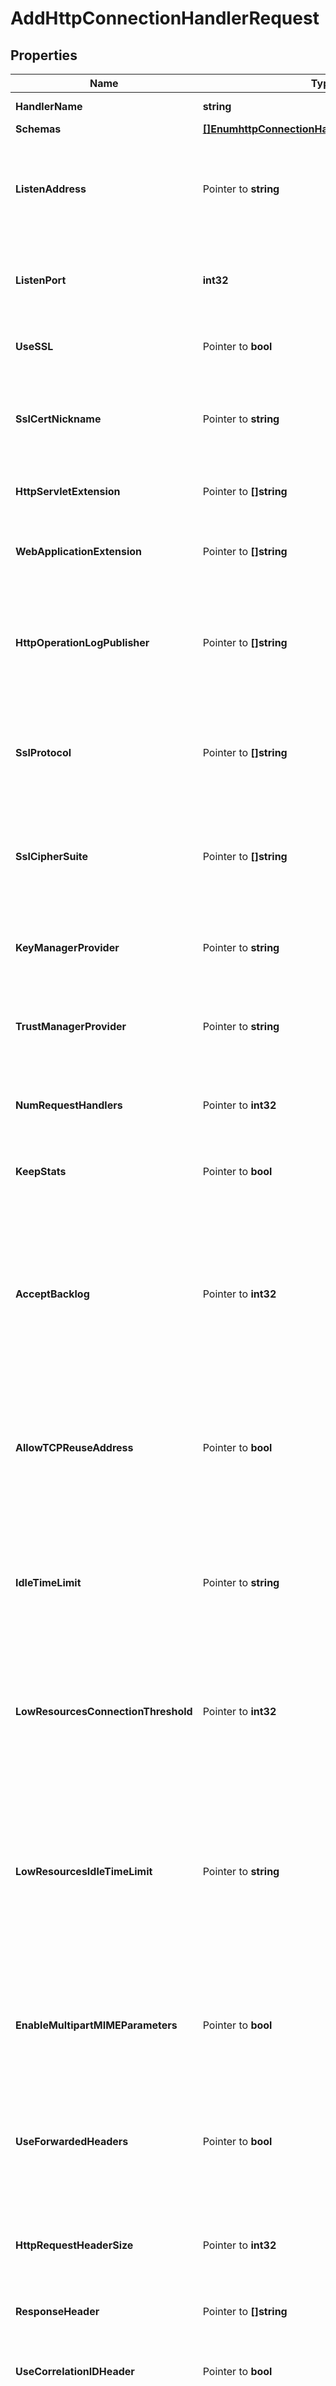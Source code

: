 # AddHttpConnectionHandlerRequest

## Properties

Name | Type | Description | Notes
------------ | ------------- | ------------- | -------------
**HandlerName** | **string** | Name of the new Connection Handler | 
**Schemas** | [**[]EnumhttpConnectionHandlerSchemaUrn**](EnumhttpConnectionHandlerSchemaUrn.md) |  | 
**ListenAddress** | Pointer to **string** | Specifies the address on which to listen for connections from HTTP clients. If no value is defined, the server will listen on all addresses on all interfaces. | [optional] 
**ListenPort** | **int32** | Specifies the port number on which the HTTP Connection Handler will listen for connections from clients. | 
**UseSSL** | Pointer to **bool** | Indicates whether the HTTP Connection Handler should use SSL. | [optional] 
**SslCertNickname** | Pointer to **string** | Specifies the nickname (also called the alias) of the certificate that the HTTP Connection Handler should use when performing SSL communication. | [optional] 
**HttpServletExtension** | Pointer to **[]string** | Specifies information about servlets that will be provided via this connection handler. | [optional] 
**WebApplicationExtension** | Pointer to **[]string** | Specifies information about web applications that will be provided via this connection handler. | [optional] 
**HttpOperationLogPublisher** | Pointer to **[]string** | Specifies the set of HTTP operation loggers that should be used to log information about requests and responses for operations processed through this HTTP Connection Handler. | [optional] 
**SslProtocol** | Pointer to **[]string** | Specifies the names of the SSL protocols that are allowed for use in SSL communication. The set of supported ssl protocols can be viewed via the ssl context monitor entry. | [optional] 
**SslCipherSuite** | Pointer to **[]string** | Specifies the names of the SSL cipher suites that are allowed for use in SSL communication. The set of supported cipher suites can be viewed via the ssl context monitor entry. | [optional] 
**KeyManagerProvider** | Pointer to **string** | Specifies the key manager provider that will be used to obtain the certificate to present to HTTPS clients. | [optional] 
**TrustManagerProvider** | Pointer to **string** | Specifies the trust manager provider that will be used to validate any certificates presented by HTTPS clients. | [optional] 
**NumRequestHandlers** | Pointer to **int32** | Specifies the number of threads that will be used for accepting connections and reading requests from clients. | [optional] 
**KeepStats** | Pointer to **bool** | Indicates whether to enable statistics collection for this connection handler. | [optional] 
**AcceptBacklog** | Pointer to **int32** | Specifies the number of concurrent outstanding connection attempts that the connection handler should allow. The default value should be acceptable in most cases, but it may need to be increased in environments that may attempt to establish large numbers of connections simultaneously. | [optional] 
**AllowTCPReuseAddress** | Pointer to **bool** | Indicates whether the server should attempt to reuse socket descriptors. This may be useful in environments with a high rate of connection establishment and termination. | [optional] 
**IdleTimeLimit** | Pointer to **string** | Specifies the maximum idle time for a connection. The max idle time is applied when waiting for a new request to be received on a connection, when reading the headers and content of a request, or when writing the headers and content of a response. | [optional] 
**LowResourcesConnectionThreshold** | Pointer to **int32** | Specifies the number of connections, which if exceeded, places this handler in a low resource state where a different idle time limit is applied on the connections. | [optional] 
**LowResourcesIdleTimeLimit** | Pointer to **string** | Specifies the maximum idle time for a connection when this handler is in a low resource state as defined by low-resource-connections. The max idle time is applied when waiting for a new request to be received on a connection, when reading the headers and content of a request, or when writing the headers and content of a response. | [optional] 
**EnableMultipartMIMEParameters** | Pointer to **bool** | Determines whether request form parameters submitted in multipart/ form-data (RFC 2388) format should be processed as request parameters. | [optional] 
**UseForwardedHeaders** | Pointer to **bool** | Indicates whether to use \&quot;Forwarded\&quot; and \&quot;X-Forwarded-*\&quot; request headers to override corresponding HTTP request information available during request processing. | [optional] 
**HttpRequestHeaderSize** | Pointer to **int32** | Specifies the maximum buffer size of an http request including the request uri and all of the request headers. | [optional] 
**ResponseHeader** | Pointer to **[]string** | Specifies HTTP header fields and values added to response headers for all requests. | [optional] 
**UseCorrelationIDHeader** | Pointer to **bool** | If enabled, a correlation ID header will be added to outgoing HTTP responses. | [optional] 
**CorrelationIDResponseHeader** | Pointer to **string** | Specifies the name of the HTTP response header that will contain a correlation ID value. Example values are \&quot;Correlation-Id\&quot;, \&quot;X-Amzn-Trace-Id\&quot;, and \&quot;X-Request-Id\&quot;. | [optional] 
**CorrelationIDRequestHeader** | Pointer to **[]string** | Specifies the set of HTTP request headers that may contain a value to be used as the correlation ID. Example values are \&quot;Correlation-Id\&quot;, \&quot;X-Amzn-Trace-Id\&quot;, and \&quot;X-Request-Id\&quot;. | [optional] 
**SslClientAuthPolicy** | Pointer to [**EnumconnectionHandlerSslClientAuthPolicyProp**](EnumconnectionHandlerSslClientAuthPolicyProp.md) |  | [optional] 
**Description** | Pointer to **string** | A description for this Connection Handler | [optional] 
**Enabled** | **bool** | Indicates whether the Connection Handler is enabled. | 
**AllowedClient** | Pointer to **[]string** | Specifies a set of address masks that determines the addresses of the clients that are allowed to establish connections to this connection handler. | [optional] 
**DeniedClient** | Pointer to **[]string** | Specifies a set of address masks that determines the addresses of the clients that are not allowed to establish connections to this connection handler. | [optional] 

## Methods

### NewAddHttpConnectionHandlerRequest

`func NewAddHttpConnectionHandlerRequest(handlerName string, schemas []EnumhttpConnectionHandlerSchemaUrn, listenPort int32, enabled bool, ) *AddHttpConnectionHandlerRequest`

NewAddHttpConnectionHandlerRequest instantiates a new AddHttpConnectionHandlerRequest object
This constructor will assign default values to properties that have it defined,
and makes sure properties required by API are set, but the set of arguments
will change when the set of required properties is changed

### NewAddHttpConnectionHandlerRequestWithDefaults

`func NewAddHttpConnectionHandlerRequestWithDefaults() *AddHttpConnectionHandlerRequest`

NewAddHttpConnectionHandlerRequestWithDefaults instantiates a new AddHttpConnectionHandlerRequest object
This constructor will only assign default values to properties that have it defined,
but it doesn't guarantee that properties required by API are set

### GetHandlerName

`func (o *AddHttpConnectionHandlerRequest) GetHandlerName() string`

GetHandlerName returns the HandlerName field if non-nil, zero value otherwise.

### GetHandlerNameOk

`func (o *AddHttpConnectionHandlerRequest) GetHandlerNameOk() (*string, bool)`

GetHandlerNameOk returns a tuple with the HandlerName field if it's non-nil, zero value otherwise
and a boolean to check if the value has been set.

### SetHandlerName

`func (o *AddHttpConnectionHandlerRequest) SetHandlerName(v string)`

SetHandlerName sets HandlerName field to given value.


### GetSchemas

`func (o *AddHttpConnectionHandlerRequest) GetSchemas() []EnumhttpConnectionHandlerSchemaUrn`

GetSchemas returns the Schemas field if non-nil, zero value otherwise.

### GetSchemasOk

`func (o *AddHttpConnectionHandlerRequest) GetSchemasOk() (*[]EnumhttpConnectionHandlerSchemaUrn, bool)`

GetSchemasOk returns a tuple with the Schemas field if it's non-nil, zero value otherwise
and a boolean to check if the value has been set.

### SetSchemas

`func (o *AddHttpConnectionHandlerRequest) SetSchemas(v []EnumhttpConnectionHandlerSchemaUrn)`

SetSchemas sets Schemas field to given value.


### GetListenAddress

`func (o *AddHttpConnectionHandlerRequest) GetListenAddress() string`

GetListenAddress returns the ListenAddress field if non-nil, zero value otherwise.

### GetListenAddressOk

`func (o *AddHttpConnectionHandlerRequest) GetListenAddressOk() (*string, bool)`

GetListenAddressOk returns a tuple with the ListenAddress field if it's non-nil, zero value otherwise
and a boolean to check if the value has been set.

### SetListenAddress

`func (o *AddHttpConnectionHandlerRequest) SetListenAddress(v string)`

SetListenAddress sets ListenAddress field to given value.

### HasListenAddress

`func (o *AddHttpConnectionHandlerRequest) HasListenAddress() bool`

HasListenAddress returns a boolean if a field has been set.

### GetListenPort

`func (o *AddHttpConnectionHandlerRequest) GetListenPort() int32`

GetListenPort returns the ListenPort field if non-nil, zero value otherwise.

### GetListenPortOk

`func (o *AddHttpConnectionHandlerRequest) GetListenPortOk() (*int32, bool)`

GetListenPortOk returns a tuple with the ListenPort field if it's non-nil, zero value otherwise
and a boolean to check if the value has been set.

### SetListenPort

`func (o *AddHttpConnectionHandlerRequest) SetListenPort(v int32)`

SetListenPort sets ListenPort field to given value.


### GetUseSSL

`func (o *AddHttpConnectionHandlerRequest) GetUseSSL() bool`

GetUseSSL returns the UseSSL field if non-nil, zero value otherwise.

### GetUseSSLOk

`func (o *AddHttpConnectionHandlerRequest) GetUseSSLOk() (*bool, bool)`

GetUseSSLOk returns a tuple with the UseSSL field if it's non-nil, zero value otherwise
and a boolean to check if the value has been set.

### SetUseSSL

`func (o *AddHttpConnectionHandlerRequest) SetUseSSL(v bool)`

SetUseSSL sets UseSSL field to given value.

### HasUseSSL

`func (o *AddHttpConnectionHandlerRequest) HasUseSSL() bool`

HasUseSSL returns a boolean if a field has been set.

### GetSslCertNickname

`func (o *AddHttpConnectionHandlerRequest) GetSslCertNickname() string`

GetSslCertNickname returns the SslCertNickname field if non-nil, zero value otherwise.

### GetSslCertNicknameOk

`func (o *AddHttpConnectionHandlerRequest) GetSslCertNicknameOk() (*string, bool)`

GetSslCertNicknameOk returns a tuple with the SslCertNickname field if it's non-nil, zero value otherwise
and a boolean to check if the value has been set.

### SetSslCertNickname

`func (o *AddHttpConnectionHandlerRequest) SetSslCertNickname(v string)`

SetSslCertNickname sets SslCertNickname field to given value.

### HasSslCertNickname

`func (o *AddHttpConnectionHandlerRequest) HasSslCertNickname() bool`

HasSslCertNickname returns a boolean if a field has been set.

### GetHttpServletExtension

`func (o *AddHttpConnectionHandlerRequest) GetHttpServletExtension() []string`

GetHttpServletExtension returns the HttpServletExtension field if non-nil, zero value otherwise.

### GetHttpServletExtensionOk

`func (o *AddHttpConnectionHandlerRequest) GetHttpServletExtensionOk() (*[]string, bool)`

GetHttpServletExtensionOk returns a tuple with the HttpServletExtension field if it's non-nil, zero value otherwise
and a boolean to check if the value has been set.

### SetHttpServletExtension

`func (o *AddHttpConnectionHandlerRequest) SetHttpServletExtension(v []string)`

SetHttpServletExtension sets HttpServletExtension field to given value.

### HasHttpServletExtension

`func (o *AddHttpConnectionHandlerRequest) HasHttpServletExtension() bool`

HasHttpServletExtension returns a boolean if a field has been set.

### GetWebApplicationExtension

`func (o *AddHttpConnectionHandlerRequest) GetWebApplicationExtension() []string`

GetWebApplicationExtension returns the WebApplicationExtension field if non-nil, zero value otherwise.

### GetWebApplicationExtensionOk

`func (o *AddHttpConnectionHandlerRequest) GetWebApplicationExtensionOk() (*[]string, bool)`

GetWebApplicationExtensionOk returns a tuple with the WebApplicationExtension field if it's non-nil, zero value otherwise
and a boolean to check if the value has been set.

### SetWebApplicationExtension

`func (o *AddHttpConnectionHandlerRequest) SetWebApplicationExtension(v []string)`

SetWebApplicationExtension sets WebApplicationExtension field to given value.

### HasWebApplicationExtension

`func (o *AddHttpConnectionHandlerRequest) HasWebApplicationExtension() bool`

HasWebApplicationExtension returns a boolean if a field has been set.

### GetHttpOperationLogPublisher

`func (o *AddHttpConnectionHandlerRequest) GetHttpOperationLogPublisher() []string`

GetHttpOperationLogPublisher returns the HttpOperationLogPublisher field if non-nil, zero value otherwise.

### GetHttpOperationLogPublisherOk

`func (o *AddHttpConnectionHandlerRequest) GetHttpOperationLogPublisherOk() (*[]string, bool)`

GetHttpOperationLogPublisherOk returns a tuple with the HttpOperationLogPublisher field if it's non-nil, zero value otherwise
and a boolean to check if the value has been set.

### SetHttpOperationLogPublisher

`func (o *AddHttpConnectionHandlerRequest) SetHttpOperationLogPublisher(v []string)`

SetHttpOperationLogPublisher sets HttpOperationLogPublisher field to given value.

### HasHttpOperationLogPublisher

`func (o *AddHttpConnectionHandlerRequest) HasHttpOperationLogPublisher() bool`

HasHttpOperationLogPublisher returns a boolean if a field has been set.

### GetSslProtocol

`func (o *AddHttpConnectionHandlerRequest) GetSslProtocol() []string`

GetSslProtocol returns the SslProtocol field if non-nil, zero value otherwise.

### GetSslProtocolOk

`func (o *AddHttpConnectionHandlerRequest) GetSslProtocolOk() (*[]string, bool)`

GetSslProtocolOk returns a tuple with the SslProtocol field if it's non-nil, zero value otherwise
and a boolean to check if the value has been set.

### SetSslProtocol

`func (o *AddHttpConnectionHandlerRequest) SetSslProtocol(v []string)`

SetSslProtocol sets SslProtocol field to given value.

### HasSslProtocol

`func (o *AddHttpConnectionHandlerRequest) HasSslProtocol() bool`

HasSslProtocol returns a boolean if a field has been set.

### GetSslCipherSuite

`func (o *AddHttpConnectionHandlerRequest) GetSslCipherSuite() []string`

GetSslCipherSuite returns the SslCipherSuite field if non-nil, zero value otherwise.

### GetSslCipherSuiteOk

`func (o *AddHttpConnectionHandlerRequest) GetSslCipherSuiteOk() (*[]string, bool)`

GetSslCipherSuiteOk returns a tuple with the SslCipherSuite field if it's non-nil, zero value otherwise
and a boolean to check if the value has been set.

### SetSslCipherSuite

`func (o *AddHttpConnectionHandlerRequest) SetSslCipherSuite(v []string)`

SetSslCipherSuite sets SslCipherSuite field to given value.

### HasSslCipherSuite

`func (o *AddHttpConnectionHandlerRequest) HasSslCipherSuite() bool`

HasSslCipherSuite returns a boolean if a field has been set.

### GetKeyManagerProvider

`func (o *AddHttpConnectionHandlerRequest) GetKeyManagerProvider() string`

GetKeyManagerProvider returns the KeyManagerProvider field if non-nil, zero value otherwise.

### GetKeyManagerProviderOk

`func (o *AddHttpConnectionHandlerRequest) GetKeyManagerProviderOk() (*string, bool)`

GetKeyManagerProviderOk returns a tuple with the KeyManagerProvider field if it's non-nil, zero value otherwise
and a boolean to check if the value has been set.

### SetKeyManagerProvider

`func (o *AddHttpConnectionHandlerRequest) SetKeyManagerProvider(v string)`

SetKeyManagerProvider sets KeyManagerProvider field to given value.

### HasKeyManagerProvider

`func (o *AddHttpConnectionHandlerRequest) HasKeyManagerProvider() bool`

HasKeyManagerProvider returns a boolean if a field has been set.

### GetTrustManagerProvider

`func (o *AddHttpConnectionHandlerRequest) GetTrustManagerProvider() string`

GetTrustManagerProvider returns the TrustManagerProvider field if non-nil, zero value otherwise.

### GetTrustManagerProviderOk

`func (o *AddHttpConnectionHandlerRequest) GetTrustManagerProviderOk() (*string, bool)`

GetTrustManagerProviderOk returns a tuple with the TrustManagerProvider field if it's non-nil, zero value otherwise
and a boolean to check if the value has been set.

### SetTrustManagerProvider

`func (o *AddHttpConnectionHandlerRequest) SetTrustManagerProvider(v string)`

SetTrustManagerProvider sets TrustManagerProvider field to given value.

### HasTrustManagerProvider

`func (o *AddHttpConnectionHandlerRequest) HasTrustManagerProvider() bool`

HasTrustManagerProvider returns a boolean if a field has been set.

### GetNumRequestHandlers

`func (o *AddHttpConnectionHandlerRequest) GetNumRequestHandlers() int32`

GetNumRequestHandlers returns the NumRequestHandlers field if non-nil, zero value otherwise.

### GetNumRequestHandlersOk

`func (o *AddHttpConnectionHandlerRequest) GetNumRequestHandlersOk() (*int32, bool)`

GetNumRequestHandlersOk returns a tuple with the NumRequestHandlers field if it's non-nil, zero value otherwise
and a boolean to check if the value has been set.

### SetNumRequestHandlers

`func (o *AddHttpConnectionHandlerRequest) SetNumRequestHandlers(v int32)`

SetNumRequestHandlers sets NumRequestHandlers field to given value.

### HasNumRequestHandlers

`func (o *AddHttpConnectionHandlerRequest) HasNumRequestHandlers() bool`

HasNumRequestHandlers returns a boolean if a field has been set.

### GetKeepStats

`func (o *AddHttpConnectionHandlerRequest) GetKeepStats() bool`

GetKeepStats returns the KeepStats field if non-nil, zero value otherwise.

### GetKeepStatsOk

`func (o *AddHttpConnectionHandlerRequest) GetKeepStatsOk() (*bool, bool)`

GetKeepStatsOk returns a tuple with the KeepStats field if it's non-nil, zero value otherwise
and a boolean to check if the value has been set.

### SetKeepStats

`func (o *AddHttpConnectionHandlerRequest) SetKeepStats(v bool)`

SetKeepStats sets KeepStats field to given value.

### HasKeepStats

`func (o *AddHttpConnectionHandlerRequest) HasKeepStats() bool`

HasKeepStats returns a boolean if a field has been set.

### GetAcceptBacklog

`func (o *AddHttpConnectionHandlerRequest) GetAcceptBacklog() int32`

GetAcceptBacklog returns the AcceptBacklog field if non-nil, zero value otherwise.

### GetAcceptBacklogOk

`func (o *AddHttpConnectionHandlerRequest) GetAcceptBacklogOk() (*int32, bool)`

GetAcceptBacklogOk returns a tuple with the AcceptBacklog field if it's non-nil, zero value otherwise
and a boolean to check if the value has been set.

### SetAcceptBacklog

`func (o *AddHttpConnectionHandlerRequest) SetAcceptBacklog(v int32)`

SetAcceptBacklog sets AcceptBacklog field to given value.

### HasAcceptBacklog

`func (o *AddHttpConnectionHandlerRequest) HasAcceptBacklog() bool`

HasAcceptBacklog returns a boolean if a field has been set.

### GetAllowTCPReuseAddress

`func (o *AddHttpConnectionHandlerRequest) GetAllowTCPReuseAddress() bool`

GetAllowTCPReuseAddress returns the AllowTCPReuseAddress field if non-nil, zero value otherwise.

### GetAllowTCPReuseAddressOk

`func (o *AddHttpConnectionHandlerRequest) GetAllowTCPReuseAddressOk() (*bool, bool)`

GetAllowTCPReuseAddressOk returns a tuple with the AllowTCPReuseAddress field if it's non-nil, zero value otherwise
and a boolean to check if the value has been set.

### SetAllowTCPReuseAddress

`func (o *AddHttpConnectionHandlerRequest) SetAllowTCPReuseAddress(v bool)`

SetAllowTCPReuseAddress sets AllowTCPReuseAddress field to given value.

### HasAllowTCPReuseAddress

`func (o *AddHttpConnectionHandlerRequest) HasAllowTCPReuseAddress() bool`

HasAllowTCPReuseAddress returns a boolean if a field has been set.

### GetIdleTimeLimit

`func (o *AddHttpConnectionHandlerRequest) GetIdleTimeLimit() string`

GetIdleTimeLimit returns the IdleTimeLimit field if non-nil, zero value otherwise.

### GetIdleTimeLimitOk

`func (o *AddHttpConnectionHandlerRequest) GetIdleTimeLimitOk() (*string, bool)`

GetIdleTimeLimitOk returns a tuple with the IdleTimeLimit field if it's non-nil, zero value otherwise
and a boolean to check if the value has been set.

### SetIdleTimeLimit

`func (o *AddHttpConnectionHandlerRequest) SetIdleTimeLimit(v string)`

SetIdleTimeLimit sets IdleTimeLimit field to given value.

### HasIdleTimeLimit

`func (o *AddHttpConnectionHandlerRequest) HasIdleTimeLimit() bool`

HasIdleTimeLimit returns a boolean if a field has been set.

### GetLowResourcesConnectionThreshold

`func (o *AddHttpConnectionHandlerRequest) GetLowResourcesConnectionThreshold() int32`

GetLowResourcesConnectionThreshold returns the LowResourcesConnectionThreshold field if non-nil, zero value otherwise.

### GetLowResourcesConnectionThresholdOk

`func (o *AddHttpConnectionHandlerRequest) GetLowResourcesConnectionThresholdOk() (*int32, bool)`

GetLowResourcesConnectionThresholdOk returns a tuple with the LowResourcesConnectionThreshold field if it's non-nil, zero value otherwise
and a boolean to check if the value has been set.

### SetLowResourcesConnectionThreshold

`func (o *AddHttpConnectionHandlerRequest) SetLowResourcesConnectionThreshold(v int32)`

SetLowResourcesConnectionThreshold sets LowResourcesConnectionThreshold field to given value.

### HasLowResourcesConnectionThreshold

`func (o *AddHttpConnectionHandlerRequest) HasLowResourcesConnectionThreshold() bool`

HasLowResourcesConnectionThreshold returns a boolean if a field has been set.

### GetLowResourcesIdleTimeLimit

`func (o *AddHttpConnectionHandlerRequest) GetLowResourcesIdleTimeLimit() string`

GetLowResourcesIdleTimeLimit returns the LowResourcesIdleTimeLimit field if non-nil, zero value otherwise.

### GetLowResourcesIdleTimeLimitOk

`func (o *AddHttpConnectionHandlerRequest) GetLowResourcesIdleTimeLimitOk() (*string, bool)`

GetLowResourcesIdleTimeLimitOk returns a tuple with the LowResourcesIdleTimeLimit field if it's non-nil, zero value otherwise
and a boolean to check if the value has been set.

### SetLowResourcesIdleTimeLimit

`func (o *AddHttpConnectionHandlerRequest) SetLowResourcesIdleTimeLimit(v string)`

SetLowResourcesIdleTimeLimit sets LowResourcesIdleTimeLimit field to given value.

### HasLowResourcesIdleTimeLimit

`func (o *AddHttpConnectionHandlerRequest) HasLowResourcesIdleTimeLimit() bool`

HasLowResourcesIdleTimeLimit returns a boolean if a field has been set.

### GetEnableMultipartMIMEParameters

`func (o *AddHttpConnectionHandlerRequest) GetEnableMultipartMIMEParameters() bool`

GetEnableMultipartMIMEParameters returns the EnableMultipartMIMEParameters field if non-nil, zero value otherwise.

### GetEnableMultipartMIMEParametersOk

`func (o *AddHttpConnectionHandlerRequest) GetEnableMultipartMIMEParametersOk() (*bool, bool)`

GetEnableMultipartMIMEParametersOk returns a tuple with the EnableMultipartMIMEParameters field if it's non-nil, zero value otherwise
and a boolean to check if the value has been set.

### SetEnableMultipartMIMEParameters

`func (o *AddHttpConnectionHandlerRequest) SetEnableMultipartMIMEParameters(v bool)`

SetEnableMultipartMIMEParameters sets EnableMultipartMIMEParameters field to given value.

### HasEnableMultipartMIMEParameters

`func (o *AddHttpConnectionHandlerRequest) HasEnableMultipartMIMEParameters() bool`

HasEnableMultipartMIMEParameters returns a boolean if a field has been set.

### GetUseForwardedHeaders

`func (o *AddHttpConnectionHandlerRequest) GetUseForwardedHeaders() bool`

GetUseForwardedHeaders returns the UseForwardedHeaders field if non-nil, zero value otherwise.

### GetUseForwardedHeadersOk

`func (o *AddHttpConnectionHandlerRequest) GetUseForwardedHeadersOk() (*bool, bool)`

GetUseForwardedHeadersOk returns a tuple with the UseForwardedHeaders field if it's non-nil, zero value otherwise
and a boolean to check if the value has been set.

### SetUseForwardedHeaders

`func (o *AddHttpConnectionHandlerRequest) SetUseForwardedHeaders(v bool)`

SetUseForwardedHeaders sets UseForwardedHeaders field to given value.

### HasUseForwardedHeaders

`func (o *AddHttpConnectionHandlerRequest) HasUseForwardedHeaders() bool`

HasUseForwardedHeaders returns a boolean if a field has been set.

### GetHttpRequestHeaderSize

`func (o *AddHttpConnectionHandlerRequest) GetHttpRequestHeaderSize() int32`

GetHttpRequestHeaderSize returns the HttpRequestHeaderSize field if non-nil, zero value otherwise.

### GetHttpRequestHeaderSizeOk

`func (o *AddHttpConnectionHandlerRequest) GetHttpRequestHeaderSizeOk() (*int32, bool)`

GetHttpRequestHeaderSizeOk returns a tuple with the HttpRequestHeaderSize field if it's non-nil, zero value otherwise
and a boolean to check if the value has been set.

### SetHttpRequestHeaderSize

`func (o *AddHttpConnectionHandlerRequest) SetHttpRequestHeaderSize(v int32)`

SetHttpRequestHeaderSize sets HttpRequestHeaderSize field to given value.

### HasHttpRequestHeaderSize

`func (o *AddHttpConnectionHandlerRequest) HasHttpRequestHeaderSize() bool`

HasHttpRequestHeaderSize returns a boolean if a field has been set.

### GetResponseHeader

`func (o *AddHttpConnectionHandlerRequest) GetResponseHeader() []string`

GetResponseHeader returns the ResponseHeader field if non-nil, zero value otherwise.

### GetResponseHeaderOk

`func (o *AddHttpConnectionHandlerRequest) GetResponseHeaderOk() (*[]string, bool)`

GetResponseHeaderOk returns a tuple with the ResponseHeader field if it's non-nil, zero value otherwise
and a boolean to check if the value has been set.

### SetResponseHeader

`func (o *AddHttpConnectionHandlerRequest) SetResponseHeader(v []string)`

SetResponseHeader sets ResponseHeader field to given value.

### HasResponseHeader

`func (o *AddHttpConnectionHandlerRequest) HasResponseHeader() bool`

HasResponseHeader returns a boolean if a field has been set.

### GetUseCorrelationIDHeader

`func (o *AddHttpConnectionHandlerRequest) GetUseCorrelationIDHeader() bool`

GetUseCorrelationIDHeader returns the UseCorrelationIDHeader field if non-nil, zero value otherwise.

### GetUseCorrelationIDHeaderOk

`func (o *AddHttpConnectionHandlerRequest) GetUseCorrelationIDHeaderOk() (*bool, bool)`

GetUseCorrelationIDHeaderOk returns a tuple with the UseCorrelationIDHeader field if it's non-nil, zero value otherwise
and a boolean to check if the value has been set.

### SetUseCorrelationIDHeader

`func (o *AddHttpConnectionHandlerRequest) SetUseCorrelationIDHeader(v bool)`

SetUseCorrelationIDHeader sets UseCorrelationIDHeader field to given value.

### HasUseCorrelationIDHeader

`func (o *AddHttpConnectionHandlerRequest) HasUseCorrelationIDHeader() bool`

HasUseCorrelationIDHeader returns a boolean if a field has been set.

### GetCorrelationIDResponseHeader

`func (o *AddHttpConnectionHandlerRequest) GetCorrelationIDResponseHeader() string`

GetCorrelationIDResponseHeader returns the CorrelationIDResponseHeader field if non-nil, zero value otherwise.

### GetCorrelationIDResponseHeaderOk

`func (o *AddHttpConnectionHandlerRequest) GetCorrelationIDResponseHeaderOk() (*string, bool)`

GetCorrelationIDResponseHeaderOk returns a tuple with the CorrelationIDResponseHeader field if it's non-nil, zero value otherwise
and a boolean to check if the value has been set.

### SetCorrelationIDResponseHeader

`func (o *AddHttpConnectionHandlerRequest) SetCorrelationIDResponseHeader(v string)`

SetCorrelationIDResponseHeader sets CorrelationIDResponseHeader field to given value.

### HasCorrelationIDResponseHeader

`func (o *AddHttpConnectionHandlerRequest) HasCorrelationIDResponseHeader() bool`

HasCorrelationIDResponseHeader returns a boolean if a field has been set.

### GetCorrelationIDRequestHeader

`func (o *AddHttpConnectionHandlerRequest) GetCorrelationIDRequestHeader() []string`

GetCorrelationIDRequestHeader returns the CorrelationIDRequestHeader field if non-nil, zero value otherwise.

### GetCorrelationIDRequestHeaderOk

`func (o *AddHttpConnectionHandlerRequest) GetCorrelationIDRequestHeaderOk() (*[]string, bool)`

GetCorrelationIDRequestHeaderOk returns a tuple with the CorrelationIDRequestHeader field if it's non-nil, zero value otherwise
and a boolean to check if the value has been set.

### SetCorrelationIDRequestHeader

`func (o *AddHttpConnectionHandlerRequest) SetCorrelationIDRequestHeader(v []string)`

SetCorrelationIDRequestHeader sets CorrelationIDRequestHeader field to given value.

### HasCorrelationIDRequestHeader

`func (o *AddHttpConnectionHandlerRequest) HasCorrelationIDRequestHeader() bool`

HasCorrelationIDRequestHeader returns a boolean if a field has been set.

### GetSslClientAuthPolicy

`func (o *AddHttpConnectionHandlerRequest) GetSslClientAuthPolicy() EnumconnectionHandlerSslClientAuthPolicyProp`

GetSslClientAuthPolicy returns the SslClientAuthPolicy field if non-nil, zero value otherwise.

### GetSslClientAuthPolicyOk

`func (o *AddHttpConnectionHandlerRequest) GetSslClientAuthPolicyOk() (*EnumconnectionHandlerSslClientAuthPolicyProp, bool)`

GetSslClientAuthPolicyOk returns a tuple with the SslClientAuthPolicy field if it's non-nil, zero value otherwise
and a boolean to check if the value has been set.

### SetSslClientAuthPolicy

`func (o *AddHttpConnectionHandlerRequest) SetSslClientAuthPolicy(v EnumconnectionHandlerSslClientAuthPolicyProp)`

SetSslClientAuthPolicy sets SslClientAuthPolicy field to given value.

### HasSslClientAuthPolicy

`func (o *AddHttpConnectionHandlerRequest) HasSslClientAuthPolicy() bool`

HasSslClientAuthPolicy returns a boolean if a field has been set.

### GetDescription

`func (o *AddHttpConnectionHandlerRequest) GetDescription() string`

GetDescription returns the Description field if non-nil, zero value otherwise.

### GetDescriptionOk

`func (o *AddHttpConnectionHandlerRequest) GetDescriptionOk() (*string, bool)`

GetDescriptionOk returns a tuple with the Description field if it's non-nil, zero value otherwise
and a boolean to check if the value has been set.

### SetDescription

`func (o *AddHttpConnectionHandlerRequest) SetDescription(v string)`

SetDescription sets Description field to given value.

### HasDescription

`func (o *AddHttpConnectionHandlerRequest) HasDescription() bool`

HasDescription returns a boolean if a field has been set.

### GetEnabled

`func (o *AddHttpConnectionHandlerRequest) GetEnabled() bool`

GetEnabled returns the Enabled field if non-nil, zero value otherwise.

### GetEnabledOk

`func (o *AddHttpConnectionHandlerRequest) GetEnabledOk() (*bool, bool)`

GetEnabledOk returns a tuple with the Enabled field if it's non-nil, zero value otherwise
and a boolean to check if the value has been set.

### SetEnabled

`func (o *AddHttpConnectionHandlerRequest) SetEnabled(v bool)`

SetEnabled sets Enabled field to given value.


### GetAllowedClient

`func (o *AddHttpConnectionHandlerRequest) GetAllowedClient() []string`

GetAllowedClient returns the AllowedClient field if non-nil, zero value otherwise.

### GetAllowedClientOk

`func (o *AddHttpConnectionHandlerRequest) GetAllowedClientOk() (*[]string, bool)`

GetAllowedClientOk returns a tuple with the AllowedClient field if it's non-nil, zero value otherwise
and a boolean to check if the value has been set.

### SetAllowedClient

`func (o *AddHttpConnectionHandlerRequest) SetAllowedClient(v []string)`

SetAllowedClient sets AllowedClient field to given value.

### HasAllowedClient

`func (o *AddHttpConnectionHandlerRequest) HasAllowedClient() bool`

HasAllowedClient returns a boolean if a field has been set.

### GetDeniedClient

`func (o *AddHttpConnectionHandlerRequest) GetDeniedClient() []string`

GetDeniedClient returns the DeniedClient field if non-nil, zero value otherwise.

### GetDeniedClientOk

`func (o *AddHttpConnectionHandlerRequest) GetDeniedClientOk() (*[]string, bool)`

GetDeniedClientOk returns a tuple with the DeniedClient field if it's non-nil, zero value otherwise
and a boolean to check if the value has been set.

### SetDeniedClient

`func (o *AddHttpConnectionHandlerRequest) SetDeniedClient(v []string)`

SetDeniedClient sets DeniedClient field to given value.

### HasDeniedClient

`func (o *AddHttpConnectionHandlerRequest) HasDeniedClient() bool`

HasDeniedClient returns a boolean if a field has been set.


[[Back to Model list]](../README.md#documentation-for-models) [[Back to API list]](../README.md#documentation-for-api-endpoints) [[Back to README]](../README.md)


